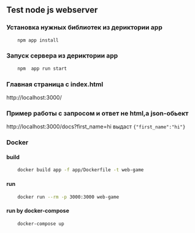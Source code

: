 ## Test node js webserver

### Установка нужных библиотек из дериктории app
```sh
    npm app install
```

### Запуск сервера из дериктории app
```sh
    npm  app run start
```

### Главная страница с index.html
http://localhost:3000/

### Пример работы с запросом и ответ не html,а json-обьект
http://localhost:3000/docs?first_name=hi 
выдаст 
`{"first_name":"hi"}`


### Docker

#### build

```sh
    docker build app -f app/Dockerfile -t web-game 
```

#### run

```sh
    docker run --rm -p 3000:3000 web-game
```

#### run by docker-compose

```sh
    docker-compose up
```
